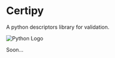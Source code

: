 # Certipy

A python descriptors library for validation.

![Python Logo](https://www.python.org/static/community_logos/python-logo.png "Sample inline image")

Soon...